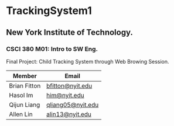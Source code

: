 # TrackingSystem1

## New York Institute of Technology.

### CSCI 380 M01: Intro to SW Eng.

Final Project: Child Tracking System through Web Browing Session.

| Member | Email |
| ------ | ----- |
| Brian Fitton | bfitton@nyit.edu |
| Hasol Im | him@nyit.edu |
| Qijun Liang | qliang05@nyit.edu |
| Allen Lin | alin13@nyit.edu |
